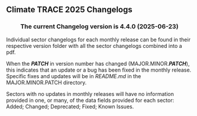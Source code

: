 ## Climate TRACE 2025 Changelogs

<h3 align="center">The current Changelog version is 4.4.0 (2025-06-23)</h3>

Individual sector changelogs for each monthly release can be found in their respective version folder with all the sector changelogs combined into a pdf.

When the ***PATCH*** in version number has changed (MAJOR.MINOR.***PATCH***), this indicates that an update or a bug has been fixed in the monthly release. Specific fixes and updates will be in _README.md_ in the MAJOR.MINOR.PATCH directory.

Sectors with no updates in monthly releases will have no information provided in one, or many, of the data fields provided for each sector: 
Added; Changed; Deprecated; Fixed; Known Issues.
